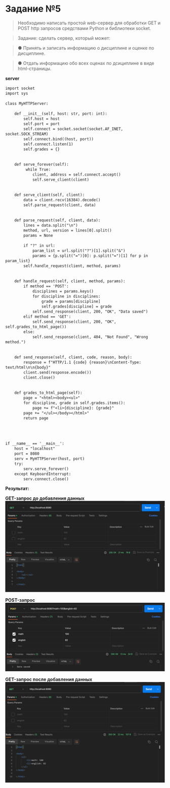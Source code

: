 # Задание №5

>Необходимо написать простой web-сервер для обработки GET и POST http запросов средствами Python и библиотеки socket.

>Задание: сделать сервер, который может:

>● Принять и записать информацию о дисциплине и оценке по дисциплине.

>● Отдать информацию обо всех оценах по дсициплине в виде html-страницы.


**server**

```
import socket
import sys

class MyHTTPServer:

    def __init__(self, host: str, port: int):
        self.host = host
        self.port = port
        self.connect = socket.socket(socket.AF_INET, socket.SOCK_STREAM)
        self.connect.bind((host, port))
        self.connect.listen(1)
        self.grades = {}
  

    def serve_forever(self):
         while True:
            client, address = self.connect.accept()
            self.serve_client(client)


    def serve_client(self, client):
        data = client.recv(16384).decode()
        self.parse_request(client, data)


    def parse_request(self, client, data):
        lines = data.split("\n")
        method, url, version = lines[0].split()
        params = None

        if "?" in url:
            param_list = url.split("?")[1].split("&")
            params = {p.split("=")[0]: p.split("=")[1] for p in param_list}
        self.handle_request(client, method, params)


    def handle_request(self, client, method, params):
        if method == 'POST':
            disciplines = params.keys()
            for discipline in disciplines:
                grade = params[discipline]
                self.grades[discipline] = grade
            self.send_response(client, 200, "OK", "Data saved")
        elif method == 'GET':
            self.send_response(client, 200, "OK", self.grades_to_html_page())
        else:
            self.send_response(client, 404, "Not Found", "Wrong method.")


    def send_response(self, client, code, reason, body):
        response = f"HTTP/1.1 {code} {reason}\nContent-Type: text/html\n\n{body}"
        client.send(response.encode())
        client.close()


    def grades_to_html_page(self):
        page = "<html><body><ul>"
        for discipline, grade in self.grades.items():
            page += f"<li>{discipline}: {grade}"
        page += "</ul></body></html>"
        return page




if __name__ == '__main__':
    host = "localhost"
    port = 8080
    serv = MyHTTPServer(host, port)
    try:
        serv.serve_forever()
    except KeyboardInterrupt:
        serv.connect.close()
```

**Результат:**


**GET-запрос до добавления данных**
![get-запрос-1](phots/8.png)

**POST-запрос**
![post-запрос](phots/9.png)

**GET-запрос после добавления данных**
![get-запрос-2](phots/10.png)